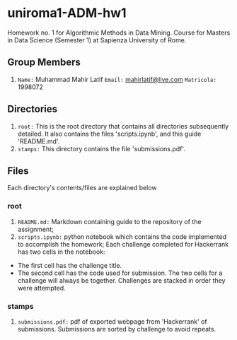 # uniroma1-ADM-hw1
Homework no. 1 for Algorithmic Methods in Data Mining. Course for Masters in Data Science (Semester 1) at Sapienza University of Rome.

## Group Members
1. `Name:` Muhammad Mahir Latif `Email:` mahirlatif@live.com `Matricola:` 1998072

## Directories
1. `root:` This is the root directory that contains all directories subsequently detailed. It also contains the files 'scripts.ipynb', and this guide 'README.md'.
2. `stamps:` This directory contains the file 'submissions.pdf'.

## Files
Each directory's contents/files are explained below

### root

1. `README.md:`  Markdown containing guide to the repository of the assignment;
2. `scripts.ipynb:` python notebook which contains the code implemented to accomplish the homework; Each challenge completed for Hackerrank has two cells in the notebook:
* The first cell has the challenge title.
* The second cell has the code used for submission.
The two cells for a challenge will always be together. Challenges are stacked in order they were attempted. 

### stamps

1. `submissions.pdf:` pdf of exported webpage from 'Hackerrank' of submissions. Submissions are sorted by challenge to avoid repeats.
